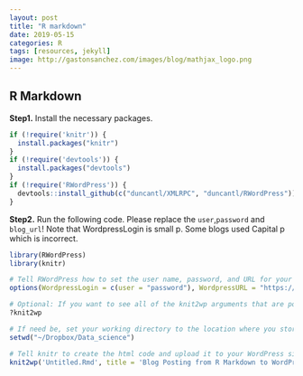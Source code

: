 ```yaml
---
layout: post
title: "R markdown"
date: 2019-05-15
categories: R
tags: [resources, jekyll]
image: http://gastonsanchez.com/images/blog/mathjax_logo.png
---
```


R Markdown
----------

**Step1.** Install the necessary packages.

``` r
if (!require('knitr')) {
  install.packages("knitr")
}
if (!require('devtools')) {
  install.packages("devtools")
}
if (!require('RWordPress')) {
  devtools::install_github(c("duncantl/XMLRPC", "duncantl/RWordPress"))
}
```

**Step2.** Run the following code. Please replace the `user`,`password` and `blog_url`! Note that WordpressLogin is small p. Some blogs used Capital p which is incorrect.

``` r
library(RWordPress)
library(knitr)

# Tell RWordPress how to set the user name, password, and URL for your WordPress site.
options(WordpressLogin = c(user = "password"), WordpressURL = "https://qili0547.wordpress.com/xmlrpc.php")

# Optional: If you want to see all of the knit2wp arguments that are possible, run this line.
?knit2wp

# If need be, set your working directory to the location where you stored the Rmd file.
setwd("~/Dropbox/Data_science")

# Tell knitr to create the html code and upload it to your WordPress site
knit2wp('Untitled.Rmd', title = 'Blog Posting from R Markdown to WordPress',publish = FALSE)
```
